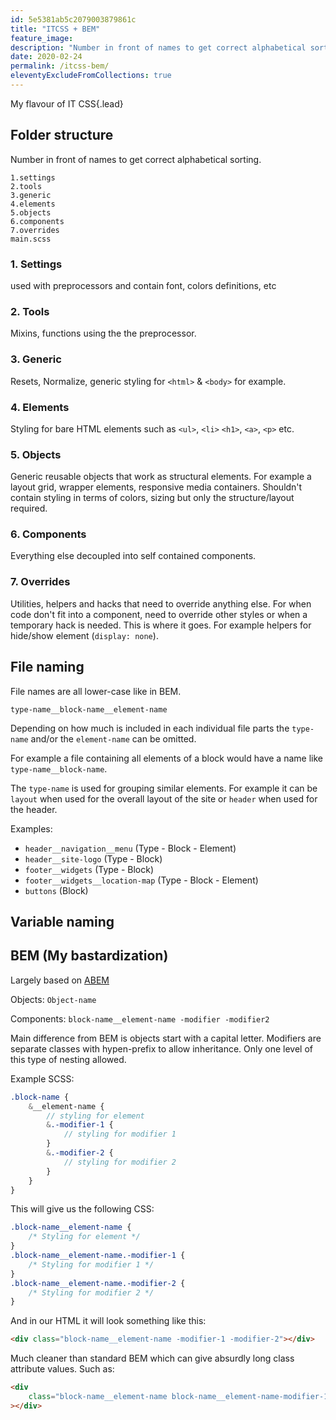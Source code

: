 ```yaml
---
id: 5e5381ab5c2079003879861c
title: "ITCSS + BEM"
feature_image:
description: "Number in front of names to get correct alphabetical sorting and to visualize the inverted triangle."
date: 2020-02-24
permalink: /itcss-bem/
eleventyExcludeFromCollections: true
---
```


My flavour of IT CSS{.lead}

## Folder structure

Number in front of names to get correct alphabetical sorting.

```
1.settings
2.tools
3.generic
4.elements
5.objects
6.components
7.overrides
main.scss
```

### 1. Settings

used with preprocessors and contain font, colors definitions, etc

### 2. Tools

Mixins, functions using the the preprocessor.

### 3. Generic

Resets, Normalize, generic styling for `<html>` & `<body>` for example.

### 4. Elements

Styling for bare HTML elements such as `<ul>`, `<li>` `<h1>`, `<a>`, `<p>` etc.

### 5. Objects

Generic reusable objects that work as structural elements.
For example a layout grid, wrapper elements, responsive media containers. Shouldn't contain styling in terms of colors, sizing but only the structure/layout required.

### 6. Components

Everything else decoupled into self contained components.

### 7. Overrides

Utilities, helpers and hacks that need to override anything else. For when code don't fit into a component, need to override other styles or when a temporary hack is needed. This is where it goes. For example helpers for hide/show element (`display: none`).

## File naming

File names are all lower-case like in BEM.

`type-name__block-name__element-name`

Depending on how much is included in each individual file parts the `type-name` and/or the `element-name` can be omitted.

For example a file containing all elements of a block would have a name like `type-name__block-name`.

The `type-name` is used for grouping similar elements. For example it can be `layout` when used for the overall layout of the site or `header` when used for the header.

Examples:

-   `header__navigation__menu` (Type - Block - Element)
-   `header__site-logo` (Type - Block)
-   `footer__widgets` (Type - Block)
-   `footer__widgets__location-map` (Type - Block - Element)
-   `buttons` (Block)

## Variable naming

## BEM (My bastardization)

Largely based on [ABEM](https://css-tricks.com/abem-useful-adaptation-bem/)

Objects: `Object-name`

Components: `block-name__element-name -modifier -modifier2`

Main difference from BEM is objects start with a capital letter. Modifiers are separate classes with hypen-prefix to allow inheritance. Only one level of this type of nesting allowed.

Example SCSS:

```scss
.block-name {
	&__element-name {
		// styling for element
		&.-modifier-1 {
			// styling for modifier 1
		}
		&.-modifier-2 {
			// styling for modifier 2
		}
	}
}
```

This will give us the following CSS:

```css
.block-name__element-name {
	/* Styling for element */
}
.block-name__element-name.-modifier-1 {
	/* Styling for modifier 1 */
}
.block-name__element-name.-modifier-2 {
	/* Styling for modifier 2 */
}
```

And in our HTML it will look something like this:

```html
<div class="block-name__element-name -modifier-1 -modifier-2"></div>
```

Much cleaner than standard BEM which can give absurdly long class attribute values. Such as:

```html
<div
	class="block-name__element-name block-name__element-name-modifier-1 block-name__element-name-modifier-2"
></div>
```
